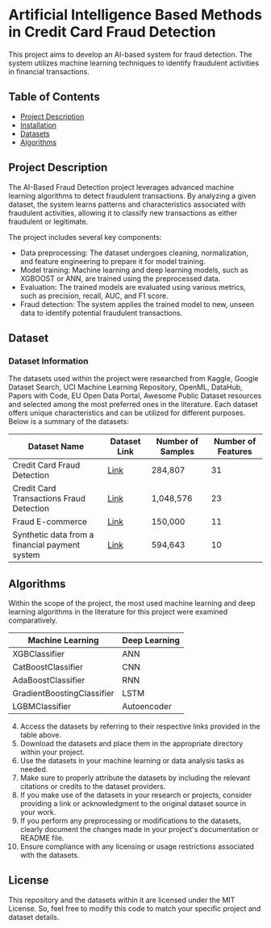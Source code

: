 # Artificial Intelligence Based Methods in Credit Card Fraud Detection

This project aims to develop an AI-based system for fraud detection. The system utilizes machine learning techniques to identify fraudulent activities in financial transactions.

## Table of Contents

- [Project Description](#project-description)
- [Installation](#installation)
- [Datasets](#dataset)
- [Algorithms](#algorithms)


## Project Description

The AI-Based Fraud Detection project leverages advanced machine learning algorithms to detect fraudulent transactions. By analyzing a given dataset, the system learns patterns and characteristics associated with fraudulent activities, allowing it to classify new transactions as either fraudulent or legitimate.

The project includes several key components:

- Data preprocessing: The dataset undergoes cleaning, normalization, and feature engineering to prepare it for model training.
- Model training: Machine learning and deep learning models, such as XGBOOST or ANN, are trained using the preprocessed data.
- Evaluation: The trained models are evaluated using various metrics, such as precision, recall, AUC, and F1 score.
- Fraud detection: The system applies the trained model to new, unseen data to identify potential fraudulent transactions.


## Dataset

### Dataset Information

The datasets used within the project were researched from Kaggle, Google Dataset Search, UCI Machine Learning Repository, OpenML, DataHub, Papers with Code, EU Open Data Portal, Awesome Public Dataset resources and selected among the most preferred ones in the literature. Each dataset offers unique characteristics and can be utilized for different purposes. Below is a summary of the datasets:


| Dataset Name                              | Dataset Link                                                               | Number of Samples | Number of Features |
|-------------------------------------------|---------------------------------------------------------------------------|-------------------|--------------------|
| Credit Card Fraud Detection               | [Link](https://www.kaggle.com/datasets/mlg-ulb/creditcardfraud)            | 284,807           | 31                 |
| Credit Card Transactions Fraud Detection  | [Link](https://www.kaggle.com/datasets/kartik2112/fraud-detection)         | 1,048,576         | 23                 |
| Fraud E-commerce                          | [Link](https://www.kaggle.com/datasets/vbinh002/fraud-ecommerce)           | 150,000           | 11                 |
| Synthetic data from a financial payment system | [Link](https://www.kaggle.com/datasets/ealaxi/banksim1)                   | 594,643           | 10                 |

## Algorithms
Within the scope of the project, the most used machine learning and deep learning algorithms in the literature for this project were examined comparatively.

| Machine Learning                    | Deep Learning                  |
|-------------------------|----------------------------|
| XGBClassifier           | ANN  |
| CatBoostClassifier      | CNN                   |
| AdaBoostClassifier      | RNN         |
| GradientBoostingClassifier | LSTM       |
| LGBMClassifier          | Autoencoder                   |


4. Access the datasets by referring to their respective links provided in the table above.
5. Download the datasets and place them in the appropriate directory within your project.
6. Use the datasets in your machine learning or data analysis tasks as needed.
7. Make sure to properly attribute the datasets by including the relevant citations or credits to the dataset providers.
8. If you make use of the datasets in your research or projects, consider providing a link or acknowledgment to the original dataset source in your work.
9. If you perform any preprocessing or modifications to the datasets, clearly document the changes made in your project's documentation or README file.
10. Ensure compliance with any licensing or usage restrictions associated with the datasets.


## License

This repository and the datasets within it are licensed under the MIT License. So, feel free to modify this code to match your specific project and dataset details.




